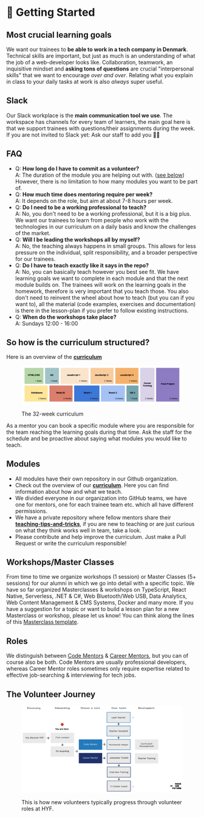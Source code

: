 # 🎯 Getting Started

## Most crucial learning goals

We want our trainees to **be able to work in a tech company in Denmark**. Technical skills are important, but just as much is an understanding of what the job of a web-developer looks like. Collaboration, teamwork, an inquisitive mindset and **asking tons of questions** are crucial "interpersonal skills" that we want to encourage _over and over_. Relating what you explain in class to your daily tasks at work is also _always_ super useful.

## Slack

Our Slack workplace is the **main communication tool we use**. The workspace has channels for every team of learners, the main goal here is that we support trainees with questions/their assignments during the week. If you are not invited to Slack yet: Ask our staff to add you 👨‍💻

## FAQ

* Q: **How long do I have to commit as a volunteer?**\
  A: The duration of the module you are helping out with. ([see below](https://mentor.hackyourfuture.dk/getting-started#so-how-is-the-curriculum-structured)) However, there is no limitation to how many modules you want to be part of.&#x20;
* Q: **How much time does mentoring require per week?**\
  A: It depends on the role, but aim at about 7-8 hours per week.
* Q: **Do I need to be a working professional to teach?**\
  A: No, you don't need to be a working professional, but it is a big plus. We want our trainees to learn from people who work with the technologies in our curriculum on a daily basis and know the challenges of the market.
* Q: **Will I be leading the workshops all by myself?**\
  A: No, the teaching always happens in small groups. This allows for less pressure on the individual, split responsibility, and a broader perspective for our trainees.
* Q: **Do I have to teach exactly like it says in the repo?**\
  A: No, you can basically teach however you best see fit. We have learning goals we want to complete in each module and that the next module builds on. The trainees will work on the learning goals in the homework, therefore is very important that you teach those. You also don't need to reinvent the wheel about how to teach (but you can if you want to), all the material (code examples, exercises and documentation) is there in the lesson-plan if you prefer to follow existing instructions.
* Q: **When do the workshops take place?**\
  A: Sundays 12:00 - 16:00

## So how is the curriculum structured?

Here is an overview of the [**curriculum**](https://github.com/HackYourFuture-CPH/curriculum)

<figure><img src="../.gitbook/assets/curriculum-transparent.png" alt=""><figcaption><p>The 32-week curriculum</p></figcaption></figure>

As a mentor you can book a specific module where you are responsible for the team reaching the learning goals during that time. Ask the staff for the schedule and be proactive about saying what modules you would like to teach.

## Modules

* All modules have their own repository in our Github organization.
* Check out the overview of our [**curriculum**](https://github.com/HackYourFuture-CPH/curriculum). Here you can find information about how and what we teach.
* We divided everyone in our organization into GitHub teams, we have one for mentors, one for each trainee team etc. which all have different permissions.
* We have a private repository where fellow mentors share their [**teaching-tips-and-tricks**](https://github.com/HackYourFuture/teaching_tips_tricks), if you are new to teaching or are just curious on what they think works well in team, take a look.
* Please contribute and help improve the curriculum. Just make a Pull Request or write the curriculum responsible!

## Workshops/Master Classes

From time to time we organize workshops (1 session) or Master Classes (5+ sessions) for our alumni in which we go into detail with a specific topic. We have so far organized Masterclasses & workshops on TypeScript, React Native, Serverless, .NET & C#, Web Bluetooth/Web USB, Data Analytics, Web Content Management & CMS Systems, Docker and many more. If you have a suggestion for a topic or want to build a lesson plan for a new Masterclass or workshop, please let us know! You can think along the lines of this [Masterclass template](https://github.com/HackYourFuture-CPH/masterclass-template).&#x20;

## Roles

We distinguish between [Code Mentors](../roles/technical-mentors/) & [Career Mentors](../roles/career-mentors/), but you can of course also be both. Code Mentors are usually professional developers, whereas Career Mentor roles sometimes only require expertise related to effective job-searching & interviewing for tech jobs.

## The Volunteer Journey

<figure><img src="../.gitbook/assets/Mentor Journey.png" alt=""><figcaption><p>This is how new volunteers typically progress through volunteer roles at HYF.</p></figcaption></figure>
